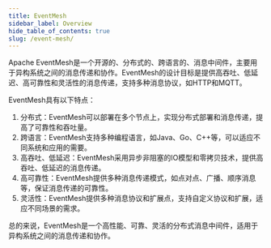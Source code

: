 ```yaml
---
title: EventMesh
sidebar_label: Overview
hide_table_of_contents: true
slug: /event-mesh/
---
```


<head>
  <title>RocketMQ5.0</title>
  <meta
    name="description"
    content="Ionic Framework is an open-source UI toolkit to create your own mobile apps using web technologies with integrations for popular frameworks."
  />
  <link rel="canonical" href="https://ionicframework.com/docs" />
  <link rel="alternate" href="https://ionicframework.com/docs" hreflang="x-default" />
  <link rel="alternate" href="https://ionicframework.com/docs" hreflang="en" />
  <meta property="og:url" content="https://ionicframework.com/docs" />
</head>
Apache EventMesh是一个开源的、分布式的、跨语言的、消息中间件，主要用于异构系统之间的消息传递和协作。EventMesh的设计目标是提供高吞吐、低延迟、高可靠性和灵活性的消息传递，支持多种消息协议，如HTTP和MQTT。

EventMesh具有以下特点：

1. 分布式：EventMesh可以部署在多个节点上，实现分布式部署和消息传递，提高了可靠性和吞吐量。
2. 跨语言：EventMesh支持多种编程语言，如Java、Go、C++等，可以适应不同系统和应用的需要。
3. 高吞吐、低延迟：EventMesh采用异步非阻塞的IO模型和零拷贝技术，提供高吞吐、低延迟的消息传递。
4. 高可靠性：EventMesh提供多种消息传递模式，如点对点、广播、顺序消息等，保证消息传递的可靠性。
5. 灵活性：EventMesh提供多种消息协议和扩展点，支持自定义协议和扩展，适应不同场景的需求。

总的来说，EventMesh是一个高性能、可靠、灵活的分布式消息中间件，适用于异构系统之间的消息传递和协作。
